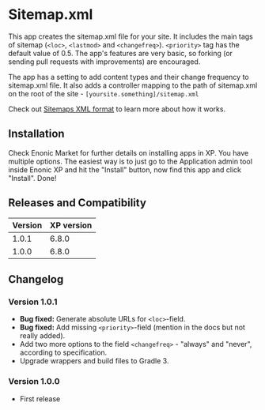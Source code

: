 # Sitemap.xml

This app creates the sitemap.xml file for your site. It includes the main tags of sitemap (`<loc>`, `<lastmod>` and `<changefreq>`). `<priority>` tag has the default value of 0.5. The app's features are very basic, so forking (or sending pull requests with improvements) are encouraged.

The app has a setting to add content types and their change frequency to sitemap.xml file. It also adds a controller mapping to the path of sitemap.xml on the root of the site - `[yoursite.something]/sitemap.xml`

Check out [Sitemaps XML format](https://www.sitemaps.org/protocol.html) to learn more about how it works.

## Installation

Check Enonic Market for further details on installing apps in XP. You have multiple options. The easiest way is to just go to the Application admin tool inside Enonic XP and hit the "Install" button, now find this app and click "Install". Done!

## Releases and Compatibility
| Version | XP version |
| ------------- | ------------- |
| 1.0.1 | 6.8.0 |
| 1.0.0 | 6.8.0 |

## Changelog

### Version 1.0.1

* **Bug fixed:** Generate absolute URLs for `<loc>`-field.  
* **Bug fixed:** Add missing `<priority>`-field (mention in the docs but not really added).  
* Add two more options to the field `<changefreq>` - "always" and "never", according to specification.  
* Upgrade wrappers and build files to Gradle 3.

### Version 1.0.0

* First release
